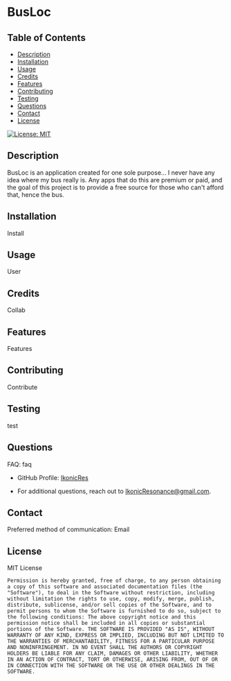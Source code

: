 # BusLoc

## Table of Contents
 - [Description](#description)
 - [Installation](#installation)
 - [Usage](#usage)
 - [Credits](#credits)
 - [Features](#features)
 - [Contributing](#contributing)
 - [Testing](#testing)
 - [Questions](#questions)
 - [Contact](#contact)
 - [License](#license)


[![License: MIT](https://img.shields.io/badge/License-MIT-yellow.svg)](https://opensource.org/licenses/MIT)

## Description
BusLoc is an application created for one sole purpose... I never have any idea where my bus really is. Any apps that do this are premium or paid, and the goal of this project is to provide a free source for those who can't afford that, hence the bus.

## Installation
Install

## Usage
User

## Credits
Collab

## Features
Features

## Contributing
Contribute

## Testing
test


## Questions

FAQ:
faq


- GitHub Profile: [IkonicRes](https://github.com/IkonicRes)

- For additional questions, reach out to IkonicResonance@gmail.com.

## Contact

Preferred method of communication: Email



## License

MIT License

    Permission is hereby granted, free of charge, to any person obtaining a copy of this software and associated documentation files (the "Software"), to deal in the Software without restriction, including without limitation the rights to use, copy, modify, merge, publish, distribute, sublicense, and/or sell copies of the Software, and to permit persons to whom the Software is furnished to do so, subject to the following conditions: The above copyright notice and this permission notice shall be included in all copies or substantial portions of the Software. THE SOFTWARE IS PROVIDED "AS IS", WITHOUT WARRANTY OF ANY KIND, EXPRESS OR IMPLIED, INCLUDING BUT NOT LIMITED TO THE WARRANTIES OF MERCHANTABILITY, FITNESS FOR A PARTICULAR PURPOSE AND NONINFRINGEMENT. IN NO EVENT SHALL THE AUTHORS OR COPYRIGHT HOLDERS BE LIABLE FOR ANY CLAIM, DAMAGES OR OTHER LIABILITY, WHETHER IN AN ACTION OF CONTRACT, TORT OR OTHERWISE, ARISING FROM, OUT OF OR IN CONNECTION WITH THE SOFTWARE OR THE USE OR OTHER DEALINGS IN THE SOFTWARE.

